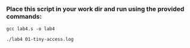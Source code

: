 ### Place this script in your work dir and run using the provided commands:

 `gcc lab4.s -o lab4`

 `./lab4 01-tiny-access.log`